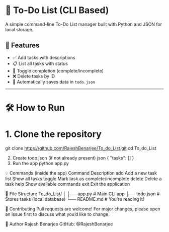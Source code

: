 # 📝 To-Do List (CLI Based)

A simple command-line To-Do List manager built with Python and JSON for local storage.

## 🚀 Features

- ✅ Add tasks with descriptions
- 📋 List all tasks with status
- 🔁 Toggle completion (complete/incomplete)
- ❌ Delete tasks by ID
- 💾 Automatically saves data in `todo.json`

---

# 🛠️ How to Run

# 1. Clone the repository
git clone https://github.com/RajeshBenarjee/To_do_List.git
cd To_do_List

2. Create todo.json (if not already present)
  json
    {
        "tasks": []
    }
3. Run the app
python app.py


💡 Commands (inside the app)
Command	Description
add <task>	Add a new task
list	Show all tasks
toggle <id>	Mark task as complete/incomplete
delete <id>	Delete a task
help	Show available commands
exit	Exit the application

📁 File Structure
To_do_List/
│
├── app.py           # Main CLI app
├── todo.json        # Stores tasks (local database)
└── README.md        # You're reading it!

🤝 Contributing
Pull requests are welcome! For major changes, please open an issue first to discuss what you’d like to change.

👤 Author
Rajesh Benarjee
GitHub: @RajeshBenarjee
